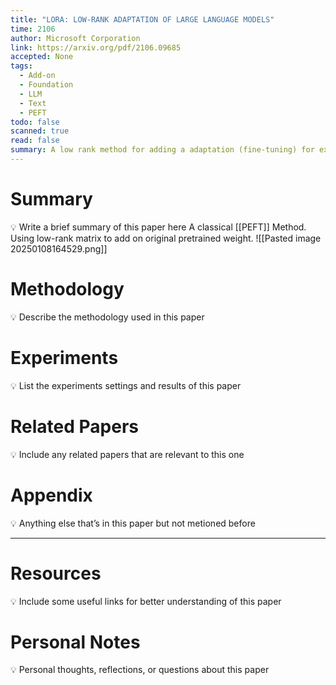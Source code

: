 ```yaml
---
title: "LORA: LOW-RANK ADAPTATION OF LARGE LANGUAGE MODELS"
time: 2106
author: Microsoft Corporation
link: https://arxiv.org/pdf/2106.09685
accepted: None
tags:
  - Add-on
  - Foundation
  - LLM
  - Text
  - PEFT
todo: false
scanned: true
read: false
summary: A low rank method for adding a adaptation (fine-tuning) for existing model.
---
```

# Summary
💡 Write a brief summary of this paper here
A classical [[PEFT]] Method. Using low-rank matrix to add on original pretrained weight.
![[Pasted image 20250108164529.png]]
# Methodology
💡 Describe the methodology used in this paper

# Experiments
💡 List the experiments settings and results of this paper

# Related Papers
💡 Include any related papers that are relevant to this one

# Appendix
💡 Anything else that’s in this paper but not metioned before

---
# Resources
💡 Include some useful links for better understanding of this paper

# Personal Notes
💡 Personal thoughts, reflections, or questions about this paper